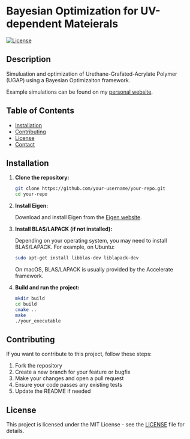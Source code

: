 # Bayesian Optimization for UV-dependent Mateierals

[![License](https://img.shields.io/badge/license-MIT-blue.svg)](https://opensource.org/licenses/MIT)

## Description

Simuluation and optimization of Urethane-Grafated-Acrylate Polymer (UGAP) using a Bayesian Optimizaiton framework. 

Example simulations can be found on my [personal website](https://bmhowell.github.io/pages/rxns.html).

## Table of Contents

- [Installation](#installation)
- [Contributing](#contributing)
- [License](#license)
- [Contact](#contact)

## Installation

1. **Clone the repository:**

    ```bash
    git clone https://github.com/your-username/your-repo.git
    cd your-repo
    ```

2. **Install Eigen:**

    Download and install Eigen from the [Eigen website](http://eigen.tuxfamily.org/dox/GettingStarted.html).

3. **Install BLAS/LAPACK (if not installed):**

    Depending on your operating system, you may need to install BLAS/LAPACK. For example, on Ubuntu:

    ```bash
    sudo apt-get install libblas-dev liblapack-dev
    ```

    On macOS, BLAS/LAPACK is usually provided by the Accelerate framework.

4. **Build and run the project:**

    ```bash
    mkdir build
    cd build
    cmake ..
    make
    ./your_executable
    ```


## Contributing

If you want to contribute to this project, follow these steps:

1. Fork the repository
2. Create a new branch for your feature or bugfix
3. Make your changes and open a pull request
4. Ensure your code passes any existing tests
5. Update the README if needed

## License

This project is licensed under the MIT License - see the [LICENSE](LICENSE) file for details.
